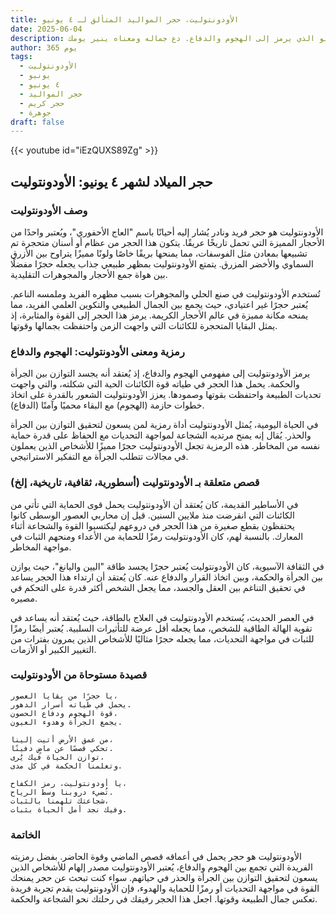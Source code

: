 ```yaml
---
title: الأودونتوليت، حجر المواليد المتألق لـ ٤ يونيو
date: 2025-06-04
description: اشعر بأهمية الأودونتوليت، حجر المواليد لـ ٤ يونيو الذي يرمز إلى الهجوم والدفاع. دع جماله ومعناه ينير يومك.
author: 365 يوم
tags:
  - الأودونتوليت
  - يونيو
  - ٤ يونيو
  - حجر المواليد
  - حجر كريم
  - جوهرة
draft: false
---
```


{{< youtube id="iEzQUXS89Zg" >}}

## حجر الميلاد لشهر ٤ يونيو: الأودونتوليت

### وصف الأودونتوليت

الأودونتوليت هو حجر فريد ونادر يُشار إليه أحيانًا باسم "العاج الأحفوري"، ويُعتبر واحدًا من الأحجار المميزة التي تحمل تاريخًا عريقًا. يتكون هذا الحجر من عظام أو أسنان متحجرة تم تشبيعها بمعادن مثل الفوسفات، مما يمنحها بريقًا خاصًا ولونًا مميزًا يتراوح بين الأزرق السماوي والأخضر المزرق. يتمتع الأودونتوليت بمظهر طبيعي جذاب يجعله حجرًا مفضلًا بين هواة جمع الأحجار والمجوهرات التقليدية.

تُستخدم الأودونتوليت في صنع الحلي والمجوهرات بسبب مظهره الفريد وملمسه الناعم. يُعتبر حجرًا غير اعتيادي، حيث يجمع بين الجمال الطبيعي والتكوين العلمي الفريد، مما يمنحه مكانة مميزة في عالم الأحجار الكريمة. يرمز هذا الحجر إلى القوة والمثابرة، إذ يمثل البقايا المتحجرة للكائنات التي واجهت الزمن واحتفظت بجمالها وقوتها.

### رمزية ومعنى الأودونتوليت: الهجوم والدفاع

يرمز الأودونتوليت إلى مفهومي الهجوم والدفاع، إذ يُعتقد أنه يجسد التوازن بين الجرأة والحكمة. يحمل هذا الحجر في طياته قوة الكائنات الحية التي شكلته، والتي واجهت تحديات الطبيعة واحتفظت بقوتها وصمودها. يعزز الأودونتوليت الشعور بالقدرة على اتخاذ خطوات حازمة (الهجوم) مع البقاء محميًا وآمنًا (الدفاع).

في الحياة اليومية، يُمثل الأودونتوليت أداة رمزية لمن يسعون لتحقيق التوازن بين الجرأة والحذر. يُقال إنه يمنح مرتديه الشجاعة لمواجهة التحديات مع الحفاظ على قدرة حماية نفسه من المخاطر. هذه الرمزية تجعل الأودونتوليت حجرًا مميزًا للأشخاص الذين يعملون في مجالات تتطلب الجرأة مع التفكير الاستراتيجي.

### قصص متعلقة بـ الأودونتوليت (أسطورية، ثقافية، تاريخية، إلخ)

في الأساطير القديمة، كان يُعتقد أن الأودونتوليت يحمل قوى الحماية التي تأتي من الكائنات التي انقرضت منذ ملايين السنين. قيل إن محاربي العصور الوسطى كانوا يحتفظون بقطع صغيرة من هذا الحجر في دروعهم ليكتسبوا القوة والشجاعة أثناء المعارك. بالنسبة لهم، كان الأودونتوليت رمزًا للحماية من الأعداء ومنحهم الثبات في مواجهة المخاطر.

في الثقافة الآسيوية، كان الأودونتوليت يُعتبر حجرًا يجسد طاقة "اليين واليانغ"، حيث يوازن بين الجرأة والحكمة، وبين اتخاذ القرار والدفاع عنه. كان يُعتقد أن ارتداء هذا الحجر يساعد في تحقيق التناغم بين العقل والجسد، مما يجعل الشخص أكثر قدرة على التحكم في مصيره.

في العصر الحديث، يُستخدم الأودونتوليت في العلاج بالطاقة، حيث يُعتقد أنه يساعد في تقوية الهالة الطاقية للشخص، مما يجعله أقل عرضة للتأثيرات السلبية. يُعتبر أيضًا رمزًا للثبات في مواجهة التحديات، مما يجعله حجرًا مثاليًا للأشخاص الذين يمرون بفترات من التغيير الكبير أو الأزمات.

### قصيدة مستوحاة من الأودونتوليت

```
يا حجرًا من بقايا العصور،  
يحمل في طياته أسرار الدهور.  
قوة الهجوم ودفاع الحصون،  
يجمع الجرأة وهدوء العيون.

من عمق الأرض أتيت إلينا،  
تحكي قصصًا عن ماضٍ دفينًا.  
توازن الحياة فيك يُرى،  
وتعلمنا الحكمة في كل مدى.

يا أودونتوليت، رمز الكفاح،  
تُضيء دروبنا وسط الرياح.  
شجاعتك تلهمنا بالثبات،  
وفيك نجد أمل الحياة بثبات.
```

### الخاتمة

الأودونتوليت هو حجر يحمل في أعماقه قصص الماضي وقوة الحاضر. بفضل رمزيته الفريدة التي تجمع بين الهجوم والدفاع، يُعتبر الأودونتوليت مصدر إلهام للأشخاص الذين يسعون لتحقيق التوازن بين الجرأة والحذر في حياتهم. سواء كنت تبحث عن حجر يمنحك القوة في مواجهة التحديات أو رمزًا للحماية والهدوء، فإن الأودونتوليت يقدم تجربة فريدة تعكس جمال الطبيعة وقوتها. اجعل هذا الحجر رفيقك في رحلتك نحو الشجاعة والحكمة.